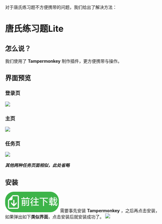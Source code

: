 对于唐氏练习题不方便携带的问题，我们给出了解决方法：
# 唐氏练习题Lite
## 怎么说？
我们使用了 **Tampermonkey** 制作插件，更方便携带与操作。

## 界面预览
### **登录页**
<img src="https://github.com/user-attachments/assets/c86b00ed-f828-4e16-8e88-d1e32cfe754c" width="700vw"/>

### **主页**
<img src="https://github.com/user-attachments/assets/46799f55-b097-4e0f-a9ed-ea3c6d57ca92" width="700vw"/>

### **任务页**
<img src="https://github.com/user-attachments/assets/34ad088d-6f00-47e5-862e-6cb123a3815c" width="700vw"/>

***其他两种任务页面相似，此处省略***

## 安装
[<img src="https://github.com/PaperCake-Studio/Downs-blog/blob/main/download-btn.png?raw=true" width="175"  />](https://downs.tach.eu.org/lite/download.html)
需要事先安装 **Tampermonkey** ，之后再点击安装，如果弹出如下**类似界面**，点击安装后就安装成功了。
<img src="https://github.com/user-attachments/assets/21c1a921-d9e8-489d-a7d8-f8a3bab32835" width="700vw"/>


